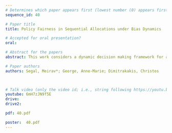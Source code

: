```yaml
---
# Determines which paper appears first (lowest number (0) appears first)
sequence_id: 40

# Paper title
title: Policy Fairness in Sequential Allocations under Bias Dynamics

# Accepted for oral presentation?
oral: 

# Abstract for the papers
abstract: This work considers a dynamic decision making framework for allocating opportunities over time to advantaged and disadvantaged individuals. Here, individuals in the disadvantaged group are assumed to experience a societal bias that limits their success probability. A policy of allocating opportunities stipulates thresholds on the success probability for the advantaged and disadvantaged group.  We analyse the interplay between utility and a novel measure of fairness for different dynamics that dictate how the societal bias changes based on the current thresholds while the group sizes are fixed.  Our theoretical analysis is supported by experimental results on synthetic data for the use case of college admissions.

# Paper authors
authors: Segal, Meirav*; George, Anne-Marie; Dimitrakakis, Christos

 

# Talk video (only the video id; i.e., string following https://youtu.be/)
youtube: 6mH7zJN9f5E
drive:
drive2:

pdf: 40.pdf

poster:  40.pdf
---
```

